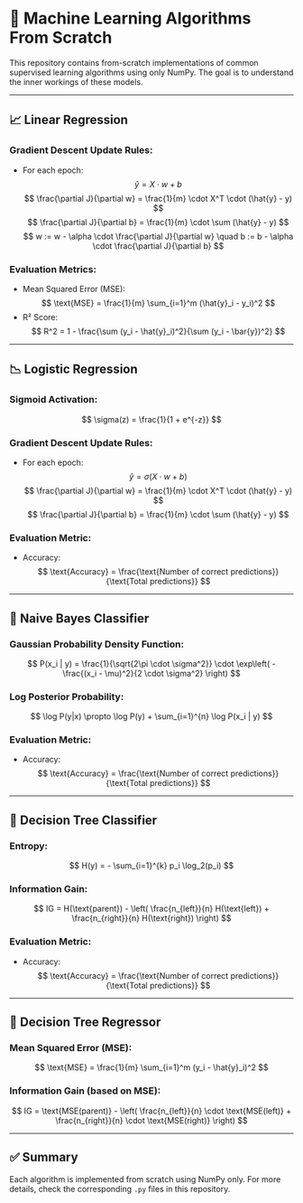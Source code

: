 # 📘 Machine Learning Algorithms From Scratch

This repository contains from-scratch implementations of common supervised learning algorithms using only NumPy. The goal is to understand the inner workings of these models.

---

## 📈 Linear Regression

### Gradient Descent Update Rules:
- For each epoch:
  $$
  \hat{y} = X \cdot w + b
  $$
  $$
  \frac{\partial J}{\partial w} = \frac{1}{m} \cdot X^T \cdot (\hat{y} - y)
  $$
  $$
  \frac{\partial J}{\partial b} = \frac{1}{m} \cdot \sum (\hat{y} - y)
  $$
  $$
  w := w - \alpha \cdot \frac{\partial J}{\partial w}
  \quad
  b := b - \alpha \cdot \frac{\partial J}{\partial b}
  $$

### Evaluation Metrics:
- Mean Squared Error (MSE):
  $$
  \text{MSE} = \frac{1}{m} \sum_{i=1}^m (\hat{y}_i - y_i)^2
  $$
- R² Score:
  $$
  R^2 = 1 - \frac{\sum (y_i - \hat{y}_i)^2}{\sum (y_i - \bar{y})^2}
  $$

---

## 📉 Logistic Regression

### Sigmoid Activation:
$$
\sigma(z) = \frac{1}{1 + e^{-z}}
$$

### Gradient Descent Update Rules:
- For each epoch:
  $$
  \hat{y} = \sigma(X \cdot w + b)
  $$
  $$
  \frac{\partial J}{\partial w} = \frac{1}{m} \cdot X^T \cdot (\hat{y} - y)
  $$
  $$
  \frac{\partial J}{\partial b} = \frac{1}{m} \cdot \sum (\hat{y} - y)
  $$

### Evaluation Metric:
- Accuracy:
  $$
  \text{Accuracy} = \frac{\text{Number of correct predictions}}{\text{Total predictions}}
  $$

---

## 🧠 Naive Bayes Classifier

### Gaussian Probability Density Function:
$$
P(x_i | y) = \frac{1}{\sqrt{2\pi \cdot \sigma^2}} \cdot \exp\left( - \frac{(x_i - \mu)^2}{2 \cdot \sigma^2} \right)
$$

### Log Posterior Probability:
$$
\log P(y|x) \propto \log P(y) + \sum_{i=1}^{n} \log P(x_i | y)
$$

### Evaluation Metric:
- Accuracy:
  $$
  \text{Accuracy} = \frac{\text{Number of correct predictions}}{\text{Total predictions}}
  $$

---

## 🌳 Decision Tree Classifier

### Entropy:
$$
H(y) = - \sum_{i=1}^{k} p_i \log_2(p_i)
$$

### Information Gain:
$$
IG = H(\text{parent}) - \left( \frac{n_{left}}{n} H(\text{left}) + \frac{n_{right}}{n} H(\text{right}) \right)
$$

### Evaluation Metric:
- Accuracy:
  $$
  \text{Accuracy} = \frac{\text{Number of correct predictions}}{\text{Total predictions}}
  $$

---

## 🌲 Decision Tree Regressor

### Mean Squared Error (MSE):
$$
\text{MSE} = \frac{1}{m} \sum_{i=1}^m (y_i - \hat{y}_i)^2
$$

### Information Gain (based on MSE):
$$
IG = \text{MSE(parent)} - \left( \frac{n_{left}}{n} \cdot \text{MSE(left)} + \frac{n_{right}}{n} \cdot \text{MSE(right)} \right)
$$

---

## ✅ Summary

Each algorithm is implemented from scratch using NumPy only. For more details, check the corresponding `.py` files in this repository.


